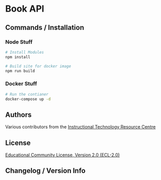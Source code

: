 # Book API



## Commands / Installation
### Node Stuff
```sh
# Install Modules
npm install

# Build site for docker image
npm run build
```

### Docker Stuff
```sh
# Run the contianer
docker-compose up -d
```

## Authors
Various contributors from the [Instructional Technology Resource Centre](https://itrc.uwo.ca)

## License
[Educational Community License, Version 2.0 (ECL-2.0)](http://opensource.org/licenses/ECL-2.0)

## Changelog / Version Info
